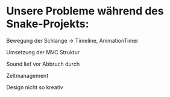 <h1> Unsere Probleme während des Snake-Projekts: </h1>

<p> Bewegung der Schlange -> Timeline, AnimationTimer </p> 
<p> Umsetzung der MVC Struktur </p> 
<p> Sound lief vor Abbruch durch</p> 
<p> Zeitmanagement</p> 
<p> Design nicht so kreativ </p> 


